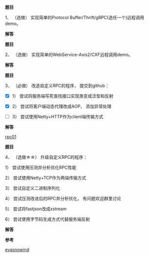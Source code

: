 **题目**

1、 （选做） 实现简单的Protocol Buffer/Thrift/gRPC(选任一个)远程调用demo。

**解答**

**题目**

2、 （选做） 实现简单的WebService-Axis2/CXF远程调用demo。

**解答**

**题目**

3、 （必做） 改造自定义RPC的程序， 提交到github：

- [x] 1） 尝试将服务端写死查找接口实现类变成泛型和反射

- [x] 2） 尝试将客户端动态代理改成AOP， 添加异常处理

- [ ] 3） 尝试使用Netty+HTTP作为client端传输方式

**解答**

[rpc01](https://github.com/Rookie45/JAVA-000/tree/main/Week_09/rpc01)

**题目**

4、 （选做☆☆） 升级自定义RPC的程序：

1） 尝试使用压测并分析优化RPC性能

2） 尝试使用Netty+TCP作为两端传输方式

3） 尝试自定义二进制序列化

4） 尝试压测改进后的RPC并分析优化， 有问题欢迎群里讨论

5） 尝试将fastjson改成xstream

6） 尝试使用字节码生成方式代替服务端反射  

**解答**






**参考**

[evasnowind](https://github.com/evasnowind/JAVA-000)
